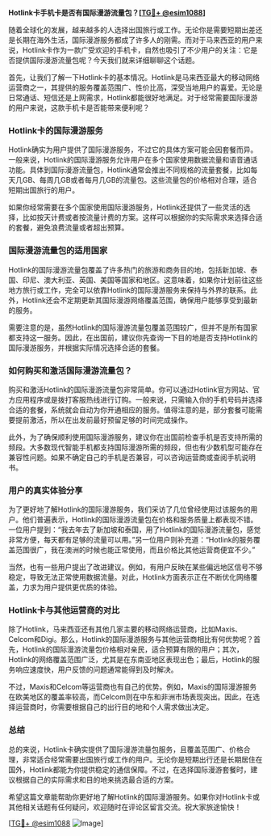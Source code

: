 **Hotlink卡手机卡是否有国际漫游流量包？[[TG💪+ @esim1088](https://t.me/s/esim1088)]**

随着全球化的发展，越来越多的人选择出国旅行或工作。无论你是需要短期出差还是长期在海外生活，国际漫游服务都成了许多人的刚需。而对于马来西亚的用户来说，Hotlink卡作为一款广受欢迎的手机卡，自然也吸引了不少用户的关注：它是否提供国际漫游流量包呢？今天我们就来详细聊聊这个话题。

首先，让我们了解一下Hotlink卡的基本情况。Hotlink是马来西亚最大的移动网络运营商之一，其提供的服务覆盖范围广、性价比高，深受当地用户的喜爱。无论是日常通话、短信还是上网需求，Hotlink都能很好地满足。对于经常需要国际漫游的用户来说，这款手机卡是否能带来便利呢？

### Hotlink卡的国际漫游服务

Hotlink确实为用户提供了国际漫游服务，不过它的具体方案可能会因套餐而异。一般来说，Hotlink的国际漫游服务允许用户在多个国家使用数据流量和语音通话功能。具体到国际漫游流量包，Hotlink通常会推出不同规格的流量套餐，比如每天几GB、每周几GB或者每月几GB的流量包。这些流量包的价格相对合理，适合短期出国旅行的用户。

如果你经常需要在多个国家使用国际漫游服务，Hotlink还提供了一些灵活的选择，比如按天计费或者按流量计费的方案。这样可以根据你的实际需求来选择合适的套餐，避免浪费流量或者超出预算。

### 国际漫游流量包的适用国家

Hotlink的国际漫游流量包覆盖了许多热门的旅游和商务目的地，包括新加坡、泰国、印尼、澳大利亚、英国、美国等国家和地区。这意味着，如果你计划前往这些地方旅行或工作，完全可以依靠Hotlink的国际漫游服务来保持与外界的联系。此外，Hotlink还会不定期更新其国际漫游网络覆盖范围，确保用户能够享受到最新的服务。

需要注意的是，虽然Hotlink的国际漫游流量包覆盖范围较广，但并不是所有国家都支持这一服务。因此，在出国前，建议你先查询一下目的地是否支持Hotlink的国际漫游服务，并根据实际情况选择合适的套餐。

### 如何购买和激活国际漫游流量包？

购买和激活Hotlink的国际漫游流量包非常简单。你可以通过Hotlink官方网站、官方应用程序或是拨打客服热线进行订购。一般来说，只需输入你的手机号码并选择合适的套餐，系统就会自动为你开通相应的服务。值得注意的是，部分套餐可能需要提前激活，所以在出发前最好预留足够的时间完成操作。

此外，为了确保顺利使用国际漫游服务，建议你在出国前检查手机是否支持所需的频段。大多数现代智能手机都支持国际漫游所需的频段，但也有少数机型可能存在兼容性问题。如果不确定自己的手机是否兼容，可以咨询运营商或查阅手机说明书。

### 用户的真实体验分享

为了更好地了解Hotlink的国际漫游服务，我们采访了几位曾经使用过该服务的用户。他们普遍表示，Hotlink的国际漫游流量包在价格和服务质量上都表现不错。一位用户提到：“我去年去了新加坡和泰国，用了Hotlink的国际漫游流量包，感觉非常方便，每天都有足够的流量可以用。”另一位用户则补充道：“Hotlink的服务覆盖范围很广，我在澳洲的时候也能正常使用，而且价格比其他运营商便宜不少。”

当然，也有一些用户提出了改进建议。例如，有用户反映在某些偏远地区信号不够稳定，导致无法正常使用数据流量。对此，Hotlink方面表示正在不断优化网络覆盖，力求为用户提供更优质的体验。

### Hotlink卡与其他运营商的对比

除了Hotlink，马来西亚还有其他几家主要的移动网络运营商，比如Maxis、Celcom和Digi。那么，Hotlink的国际漫游服务与其他运营商相比有何优势呢？首先，Hotlink的国际漫游流量包价格相对亲民，适合预算有限的用户；其次，Hotlink的网络覆盖范围广泛，尤其是在东南亚地区表现出色；最后，Hotlink的服务响应速度快，用户反馈的问题通常能得到及时解决。

不过，Maxis和Celcom等运营商也有自己的优势。例如，Maxis的国际漫游服务在欧美地区的覆盖率较高，而Celcom则在中东和非洲市场表现突出。因此，在选择运营商时，你需要根据自己的出行目的地和个人需求做出决定。

### 总结

总的来说，Hotlink卡确实提供了国际漫游流量包服务，且覆盖范围广、价格合理，非常适合经常需要出国旅行或工作的用户。无论你是短期出行还是长期居住在国外，Hotlink都能为你提供稳定的通信保障。不过，在选择国际漫游套餐时，建议根据自己的实际需求和目的地来挑选最合适的方案。

希望这篇文章能帮助你更好地了解Hotlink的国际漫游服务。如果你对Hotlink卡或其他相关话题有任何疑问，欢迎随时在评论区留言交流。祝大家旅途愉快！

[[TG💪+ @esim1088](https://t.me/s/esim1088) ![Image](https://i.postimg.cc/4NQfJmqS/Snipaste-2025-05-13-00-14-12.png)]